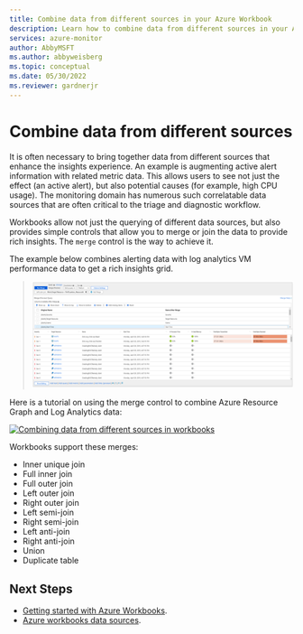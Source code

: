 ```yaml
---
title: Combine data from different sources in your Azure Workbook
description: Learn how to combine data from different sources in your Azure Workbook.
services: azure-monitor
author: AbbyMSFT
ms.author: abbyweisberg
ms.topic: conceptual
ms.date: 05/30/2022
ms.reviewer: gardnerjr 
---
```


# Combine data from different sources

It is often necessary to bring together data from different sources that enhance the insights experience. An example is augmenting active alert information with related metric data. This allows users to see not just the effect (an active alert), but also potential causes (for example, high CPU usage). The monitoring domain has numerous such correlatable data sources that are often critical to the triage and diagnostic workflow.

Workbooks allow not just the querying of different data sources, but also provides simple controls that allow you to merge or join the data to provide rich insights. The `merge` control is the way to achieve it.

The example below combines alerting data with log analytics VM performance data to get a rich insights grid.

> ![A screenshot of a workbook with a merge control that combines alert and log analytics data.](./media/workbooks-data-sources/merge-control.png)

Here is a tutorial on using the merge control to combine Azure Resource Graph and Log Analytics data:

[![Combining data from different sources in workbooks](https://img.youtube.com/vi/7nWP_YRzxHg/0.jpg)](https://www.youtube.com/watch?v=7nWP_YRzxHg "Video showing how to combine data from different sources in workbooks")

Workbooks support these merges:

* Inner unique join
* Full inner join
* Full outer join
* Left outer join
* Right outer join
* Left semi-join
* Right semi-join
* Left anti-join
* Right anti-join
* Union
* Duplicate table

## Next Steps
 - [Getting started with Azure Workbooks](workbooks-getting-started.md).
 - [Azure workbooks data sources](workbooks-data-sources.md).